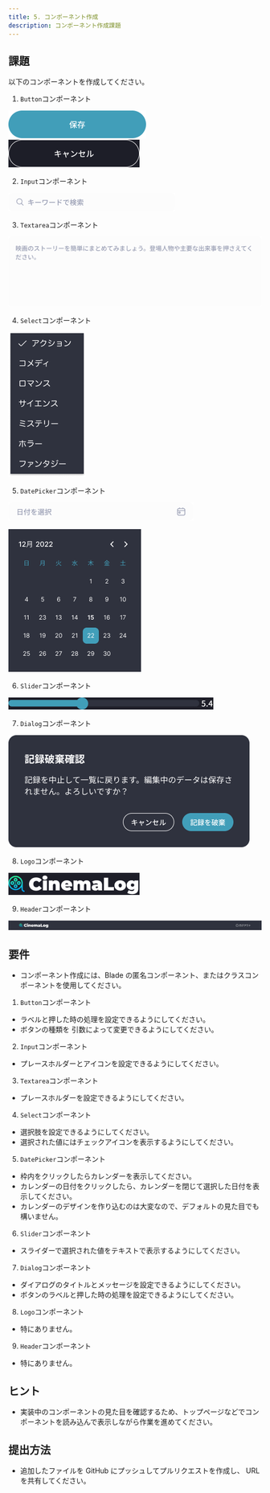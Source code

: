 ```yaml
---
title: 5. コンポーネント作成
description: コンポーネント作成課題
---
```


## 課題

以下のコンポーネントを作成してください。

1. `Button`コンポーネント

![alt text](../img/button.png)
![alt text](../img/buttonOutline.png)

2. `Input`コンポーネント

![alt text](../img/input.png)

3. `Textarea`コンポーネント

![alt text](../img/textarea.png)

4. `Select`コンポーネント

![alt text](../img/select.png)

5. `DatePicker`コンポーネント

![alt text](../img/datePicker.png)

![alt text](../img/dateSelect.png)

6. `Slider`コンポーネント

![alt text](../img/slider.jpg)

7. `Dialog`コンポーネント

![alt text](../img/dialog.png)

8. `Logo`コンポーネント

![alt text](../img/logo.png)

9. `Header`コンポーネント

![alt text](../img/header.png)

## 要件

- コンポーネント作成には、Blade の匿名コンポーネント、またはクラスコンポーネントを使用してください。

1. `Button`コンポーネント

- ラベルと押した時の処理を設定できるようにしてください。
- ボタンの種類を 引数によって変更できるようにしてください。

2. `Input`コンポーネント

- プレースホルダーとアイコンを設定できるようにしてください。

3. `Textarea`コンポーネント

- プレースホルダーを設定できるようにしてください。

4. `Select`コンポーネント

- 選択肢を設定できるようにしてください。
- 選択された値にはチェックアイコンを表示するようにしてください。

5. `DatePicker`コンポーネント

- 枠内をクリックしたらカレンダーを表示してください。
- カレンダーの日付をクリックしたら、カレンダーを閉じて選択した日付を表示してください。
- カレンダーのデザインを作り込むのは大変なので、デフォルトの見た目でも構いません。

6. `Slider`コンポーネント

- スライダーで選択された値をテキストで表示するようにしてください。

7. `Dialog`コンポーネント

- ダイアログのタイトルとメッセージを設定できるようにしてください。
- ボタンのラベルと押した時の処理を設定できるようにしてください。

8. `Logo`コンポーネント

- 特にありません。

9. `Header`コンポーネント

- 特にありません。

## ヒント

- 実装中のコンポーネントの見た目を確認するため、トップページなどでコンポーネントを読み込んで表示しながら作業を進めてください。

## 提出方法

- 追加したファイルを GitHub にプッシュしてプルリクエストを作成し、 URL を共有してください。
